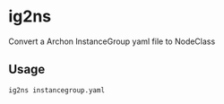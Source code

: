 # ig2ns

Convert a Archon InstanceGroup yaml file to NodeClass

## Usage

`ig2ns instancegroup.yaml`
